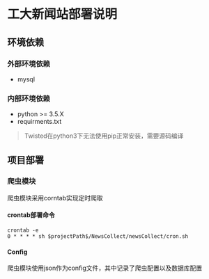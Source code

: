 # 工大新闻站部署说明
## 环境依赖
### 外部环境依赖
- mysql
### 内部环境依赖
- python >= 3.5.X
- requirments.txt
> Twisted在python3下无法使用pip正常安装，需要源码编译

## 项目部署
### 爬虫模块
爬虫模块采用corntab实现定时爬取
#### crontab部署命令
```
crontab -e
0 * * * * sh $projectPath$/NewsCollect/newsCollect/cron.sh
```
#### Config
爬虫模块使用json作为config文件，其中记录了爬虫配置以及数据库配置


